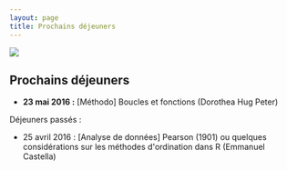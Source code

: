 ```yaml
---
layout: page
title: Prochains déjeuners
---
```


![](http://www.phdcomics.com/comics/archive/phd112107s.gif)

##  Prochains déjeuners
* **23 mai 2016 :** [Méthodo] Boucles et fonctions (Dorothea Hug Peter)

Déjeuners passés :

* 25 avril 2016 : [Analyse de données] Pearson (1901) ou quelques considérations sur les méthodes d'ordination dans R (Emmanuel Castella)
